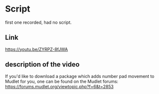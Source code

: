 # Script

first one recorded, had no script.

## Link

https://youtu.be/ZYRPZ-8fJWA

## description of the video

If you'd like to download a package which adds number pad movement to Mudlet for you, one can be found on the Mudlet forums: https://forums.mudlet.org/viewtopic.php?f=6&t=2853
